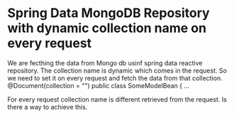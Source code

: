 
# Spring Data MongoDB Repository with dynamic collection name on every request

We are fecthing the data from Mongo db usinf spring data reactive repository.
The collection name is dynamic which comes in the request.
So we need to set it on every request and fetch the data from that collection.
@Document(collection = "<fetched from request>")
public class SomeModelBean {
...

For every request collection name is different retrieved from the request.
Is there a way to achieve this.

        